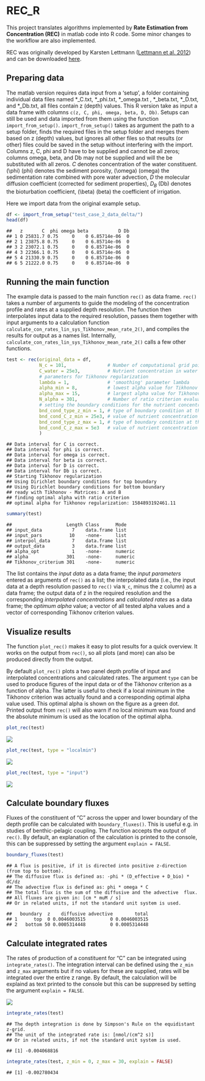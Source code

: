 REC\_R
================

This project translates algorithms implemented by **Rate Estimation from
Concentration (REC)** in matlab code into R code. Some minor changes to
the workflow are also implemented.

REC was originally developed by Karsten Lettmann ([Lettmann et
al. 2012](https://www.sciencedirect.com/science/article/abs/pii/S0272771411000229))
and can be downloaded
[here](https://uol.de/icbm/physikalische-ozeanographie-theorie/downloads).

## Preparing data

The matlab version requires data input from a ‘setup’, a folder
containing individual data files named \*\_C.txt, \*\_phi.txt,
\*\_omega.txt , \*\_beta.txt, \*\_D.txt, and \*\_Db.txt, all files
contain z (depth) values. This R version take as input a data frame with
columns `c(z, C, phi, omega, beta, D, Db)`. Setups can still be used and
data imported from them using the function `import_from_setup()`.
`import_from_setup()` takes as argument the path to a setup folder,
finds the required files in the setup folder and merges them based on z
(depth) values, but ignores all other files so that results (or other)
files could be saved in the setup without interfering with the import.
Columns z, C, phi and D have to be supplied and cannot be all zeros;
columns omega, beta, and Db may not be supplied and will the be
substituted with all zeros. *C* denotes concentration of the water
constituent. \(\phi\) (phi) denotes the sediment porosity, \(\omega\)
(omega) the sedimentation rate combined with pore water advection, *D*
the molecular diffusion coefficient (corrected for sediment properties),
*D<sub>B</sub>* (Db) denotes the bioturbation coefficient, \(\beta\)
(beta) the coefficient of irrigation.

Here we import data from the original example setup.

``` r
df <- import_from_setup("test_case_2_data_delta/")
head(df)
```

    ##   z       C  phi omega beta           D Db
    ## 1 0 25831.7 0.75     0    0 6.85714e-06  0
    ## 2 1 23875.8 0.75     0    0 6.85714e-06  0
    ## 3 2 23072.1 0.75     0    0 6.85714e-06  0
    ## 4 3 22366.1 0.75     0    0 6.85714e-06  0
    ## 5 4 21330.9 0.75     0    0 6.85714e-06  0
    ## 6 5 21222.0 0.75     0    0 6.85714e-06  0

## Running the main function

The example data is passed to the main function `rec()` as data frame.
`rec()` takes a number of arguments to guide the modeling of the
concentration profile and rates at a supplied depth resolution. The
function then interpolates input data to the required resolution, passes
them together with input arguments to a calculation function
`calculate_con_rates_lin_sys_Tikhonov_mean_rate_2()`, and compiles the
results for output as a names list. Internally,
`calculate_con_rates_lin_sys_Tikhonov_mean_rate_2()` calls a few other
functions.

``` r
test <- rec(original_data = df,
            N_c = 101,               # Number of computational grid points
            C_water = 25e3,          # Nutrient concentration in water column (only important for irrigation)
            # parameters for Tikhonov regularization
            lambda = 1,              # 'smoothing' parameter lambda
            alpha_min = 8,           # lowest alpha value for Tikhonov regularisation and ratio criterion ( actually log_10(alpha_min) )
            alpha_max = 15,          # largest alpha value for Tikhonov regularisation and ratio criterion ( actually log_10(alpha_max) )
            N_alpha = 301,           # Number of ratio criterion evaluations in the alpha interval, to find the minimum
            # setting the boundary conditions for the nutrient concentration
            bnd_cond_type_z_min = 1, # type of boundary condition at the top: 1: for concentration / 2: for derivative
            bnd_cond_C_z_min = 25e3, # value of nutrient concentration or derivative at top
            bnd_cond_type_z_max = 1, # type of boundary condition at the bottom: 1: for concentration / 2: for derivative
            bnd_cond_C_z_max = 5e3   # value of nutrient concentration or derivative at bottom
            )
```

    ## Data interval for C is correct.
    ## Data interval for phi is correct.
    ## Data interval for omega is correct.
    ## Data interval for beta is correct.
    ## Data interval for D is correct.
    ## Data interval for Db is correct.
    ## Starting Tikhonov regularization
    ## Using Dirichlet boundary conditions for top boundary
    ## Using Dirichlet boundary conditions for bottom boundary
    ## ready with Tikhonov - Matrices: A and B
    ## finding optimal alpha with ratio criterion
    ## optimal alpha for Tikhonov regularization: 1584893192461.11

``` r
summary(test)
```

    ##                    Length Class      Mode   
    ## input_data           7    data.frame list   
    ## input_pars          10    -none-     list   
    ## interpol_data        7    data.frame list   
    ## output_data          3    data.frame list   
    ## alpha_opt            1    -none-     numeric
    ## alpha              301    -none-     numeric
    ## Tikhonov_criterium 301    -none-     numeric

The list contains the *input data* as a data frame; the *input
parameters* entered as arguments of `rec()` as a list; the interpolated
data (i.e., the input data at a depth resolution passed to `rec()` via
`N_c`, minus the z column) as a data frame; the output data of z in the
required resolution and the corresponding *interpolated concentrations*
and *calculated rates* as a data frame; the *optimum alpha* value; a
vector of all tested alpha values and a vector of corresponding Tikhonov
criterion values.

## Visualize results

The function `plot_rec()` makes it easy to plot results for a quick
overview. It works on the output from `rec()`, so all plots (and more)
can also be produced directly from the output.

By default `plot_rec()` plots a two panel depth profile of input and
interpolated concentrations and calculated rates. The argument `type`
can be used to produce figures of the input data or of the Tikhonov
criterion as a function of alpha. The latter is useful to check if a
local minimum in the Tikhonov criterion was actually found and a
corresponding optimal alpha value used. This optimal alpha is shown on
the figure as a green dot. Printed output from `rec()` will also warn if
no local minimum was found and the absolute minimum is used as the
location of the optimal alpha.

``` r
plot_rec(test)
```

![](README_files/figure-gfm/unnamed-chunk-4-1.png)<!-- -->

``` r
plot_rec(test, type = "localmin")
```

![](README_files/figure-gfm/unnamed-chunk-4-2.png)<!-- -->

``` r
plot_rec(test, type = "input")
```

![](README_files/figure-gfm/unnamed-chunk-4-3.png)<!-- -->

## Calculate boundary fluxes

Fluxes of the constituent of “C” across the upper and lower boundary of
the depth profile can be calculated with `boundary_fluxes()`. This is
useful e.g. in studies of benthic-pelagic coupling. The function accepts
the output of `rec()`. By default, an explanation of the calculation is
printed to the console, this can be suppressed by setting the argument
`explain = FALSE`.

``` r
boundary_fluxes(test)
```

    ## A flux is positive, if it is directed into positive z-direction (from top to bottom). 
    ## The diffusive flux is defined as: -phi * (D_effective + D_bio) * dC/dz 
    ## The advective flux is defined as: phi * omega * C 
    ## The total flux is the sum of the diffusive and the advective  flux. 
    ## All fluxes are given in: [cm * muM / s] 
    ## Or in related units, if not the standard unit system is used.

    ##   boundary  z    diffusive advective        total
    ## 1      top  0 0.0046003515         0 0.0046003515
    ## 2   bottom 50 0.0005314448         0 0.0005314448

## Calculate integrated rates

The rates of production of a constituent for “C” can be integrated using
`integrate_rates()`. The integration interval can be defined using the
`z_min` and `z_max` arguments but if no values for these are supplied,
rates will be integrated over the entire z range. By default, the
calculation will be explaind as text printed to the console but this can
be suppresed by setting the argument `explain = FALSE`.

![](README_files/figure-gfm/unnamed-chunk-6-1.png)<!-- -->

``` r
integrate_rates(test)
```

    ## The depth integration is done by Simpson's Rule on the equidistant z-grid.  
    ## The unit of the integrated rate is: [nmol/(cm^2 s)] 
    ## Or in related units, if not the standard unit system is used.

    ## [1] -0.004068816

``` r
integrate_rates(test, z_min = 0, z_max = 30, explain = FALSE)
```

    ## [1] -0.002780434
